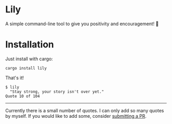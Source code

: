 # Lily
A simple command-line tool to give you positivity and encouragement! 💜

# Installation
Just install with cargo:
```
cargo install lily
```
That's it!
```
$ lily
  "Stay strong, your story isn't over yet."
Quote 10 of 104
```

---

Currently there is a small number of quotes. I can only add so many quotes by myself. If you would like to add some, consider [submitting a PR](https://github.com/emisdumb/lily/pulls).
